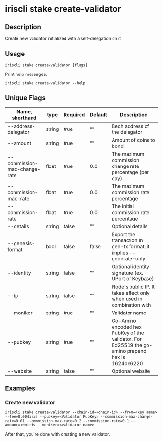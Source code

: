 # iriscli stake create-validator

## Description

Create new validator initialized with a self-delegation on it

## Usage

```
iriscli stake create-validator [flags]
```

Print help messages:
```shell
iriscli stake create-validator --help
```

## Unique Flags

| Name, shorthand              | type   | Required | Default  | Description                                                         |
| ---------------------------- | -----  | -------- | -------- | ------------------------------------------------------------------- |
| --address-delegator          | string | true     | ""       | Bech address of the delegator |
| --amount                     | string | true     | ""       | Amount of coins to bond |
| --commission-max-change-rate | float  | true     | 0.0      | The maximum commission change rate percentage (per day)|
| --commission-max-rate        | float  | true     | 0.0      | The maximum commission rate percentage |
| --commission-rate            | float  | true     | 0.0      | The initial commission rate percentage |
| --details                    | string | false    | ""       | Optional details |
| --genesis-format             | bool   | false    | false    | Export the transaction in gen-tx format; it implies --generate-only |
| --identity                   | string | false    | ""       | Optional identity signature (ex. UPort or Keybase) |
| --ip                         | string | false    | ""       | Node's public IP. It takes effect only when used in combination with |
| --moniker                    | string | true     | ""       | Validator name |
| --pubkey                     | string | true     | ""       | Go-Amino encoded hex PubKey of the validator. For Ed25519 the go-amino prepend hex is 1624de6220 |
| --website                    | string | false    | ""       | Optional website |

## Examples

### Create new validator

```shell
iriscli stake create-validator --chain-id=<chain-id> --from=<key name> --fee=0.004iris --pubkey=<Validator PubKey> --commission-max-change-rate=0.01 --commission-max-rate=0.2 --commission-rate=0.1 --amount=100iris --moniker=<validator name>
```

After that, you're done with creating a new validator.

